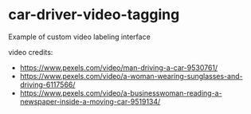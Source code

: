 # car-driver-video-tagging
Example of custom video labeling interface

video credits: 
- https://www.pexels.com/video/man-driving-a-car-9530761/ 
- https://www.pexels.com/video/a-woman-wearing-sunglasses-and-driving-6117566/
- https://www.pexels.com/video/a-businesswoman-reading-a-newspaper-inside-a-moving-car-9519134/